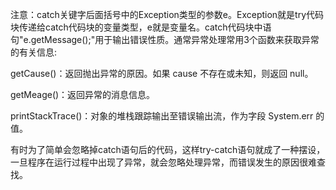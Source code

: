 注意：catch关键字后面括号中的Exception类型的参数e。Exception就是try代码块传递给catch代码块的变量类型，e就是变量名。catch代码块中语句"e.getMessage\(\);"用于输出错误性质。通常异常处理常用3个函数来获取异常的有关信息:

getCause\(\)：返回抛出异常的原因。如果 cause 不存在或未知，则返回 null。

getMeage\(\)：返回异常的消息信息。

printStackTrace\(\)：对象的堆栈跟踪输出至错误输出流，作为字段 System.err 的值。

有时为了简单会忽略掉catch语句后的代码，这样try-catch语句就成了一种摆设，一旦程序在运行过程中出现了异常，就会忽略处理异常，而错误发生的原因很难查找。

